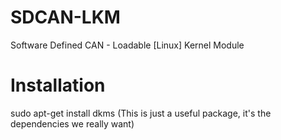 # SDCAN-LKM
Software Defined CAN - Loadable [Linux] Kernel Module

# Installation

sudo apt-get install dkms
(This is just a useful package, it's the dependencies we really want)
